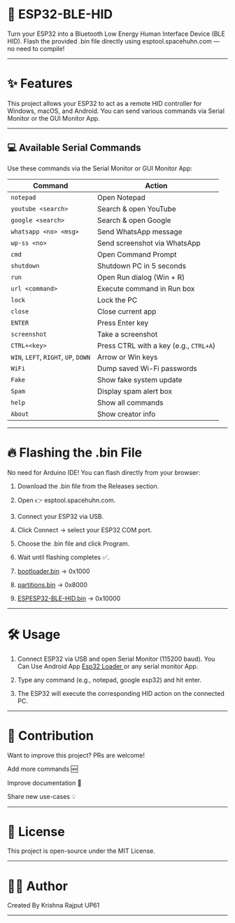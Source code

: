 # 🚀 ESP32-BLE-HID

Turn your ESP32 into a Bluetooth Low Energy Human Interface Device (BLE HID).
Flash the provided .bin file directly using esptool.spacehuhn.com — no need to compile!


---

# ✨ Features

This project allows your ESP32 to act as a remote HID controller for Windows, macOS, and Android.
You can send various commands via Serial Monitor or the GUI Monitor App.


---


## 💻 Available Serial Commands

Use these commands via the Serial Monitor or GUI Monitor App:

| Command | Action |
|--------|--------|
| `notepad` | Open Notepad |
| `youtube <search>` | Search & open YouTube |
| `google <search>` | Search & open Google |
| `whatsapp <no> <msg>` | Send WhatsApp message |
| `wp-ss <no>` | Send screenshot via WhatsApp |
| `cmd` | Open Command Prompt |
| `shutdown` | Shutdown PC in 5 seconds |
| `run` | Open Run dialog (Win + R) |
| `url <command>` | Execute command in Run box |
| `lock` | Lock the PC |
| `close` | Close current app |
| `ENTER` | Press Enter key |
| `screenshot` | Take a screenshot |
| `CTRL+<key>` | Press CTRL with a key (e.g., `CTRL+A`) |
| `WIN`, `LEFT`, `RIGHT`, `UP`, `DOWN` | Arrow or Win keys |
| `WiFi` | Dump saved Wi-Fi passwords |
| `Fake` | Show fake system update |
| `Spam` | Display spam alert box |
| `help` | Show all commands |
| `About` | Show creator info |



---

# 🔥 Flashing the .bin File

No need for Arduino IDE! You can flash directly from your browser:

1. Download the .bin file from the Releases section.


2. Open 👉 esptool.spacehuhn.com.


3. Connect your ESP32 via USB.


4. Click Connect → select your ESP32 COM port.


5. Choose the .bin file and click Program.


6. Wait until flashing completes ✅.


7. <a href="https://github.com/esp32king/Esp32-Ble-HID/releases/download/Esp32-BLE-HID/bootloader.bin">bootloader.bin</a> → 0x1000

 8. <a href="https://github.com/esp32king/Esp32-Ble-HID/releases/download/Esp32-BLE-HID/partitions.bin">partitions.bin</a> → 0x8000

 9. <a href="https://github.com/esp32king/Esp32-Ble-HID/releases/download/Esp32-BLE-HID/ESPESP32-BLE-HID">ESPESP32-BLE-HID.bin</a> → 0x10000

---

# 🛠 Usage

1. Connect ESP32 via USB and open Serial Monitor (115200 baud). You Can Use Android App <a href="https://play.google.com/store/apps/details?id=com.bluino.esp32loader">Esp32 Loader </a> or any serial monitor App.


2. Type any command (e.g., notepad, google esp32) and hit enter.


3. The ESP32 will execute the corresponding HID action on the connected PC.




---

# 🤝 Contribution

Want to improve this project? PRs are welcome!

Add more commands 🆕

Improve documentation 📖

Share new use-cases 💡



---

# 📜 License

This project is open-source under the MIT License.


---

# 👨‍💻 Author

Created By Krishna Rajput UP61


---


